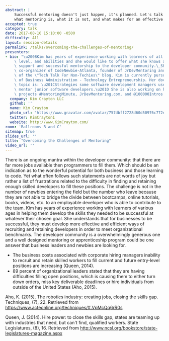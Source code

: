 ```yaml
---
abstract: |
    Successful mentoring doesn't just happen, it's planned. Let's talk about
    what mentoring is, what it is not, and what makes for an effective mentorship.
accepted: true
category: talk
date: 2017-08-16 15:10:00 -0500
difficulty: All
layout: session-details
permalink: /talks/overcoming-the-challenges-of-mentoring/
presenters:
- bio: "\u200BKim has years of experience working with learners of all ages, skill\
    \ level, and abilities and she would like to offer what she knows about student\
    \ support and successful mentorship to the developer community.\_She is the past\
    \ co-organizer of CodeNewbie-Atlanta, founder of JrDevMentoring and the author\
    \ of the \"Tech Talk For Non-Techies\" blog. Kim is currently pursuing a Doctors\
    \ of Business Administration - Technology Entrepreneurship. Her doctoral study\
    \ topic is: \u201CStrategies some software development managers use to effectively\
    \ mentor junior software developers.\u201D She is also working on her passion\
    \ projects #MentoringMinute, JrDevMentoring.com, and @100000Intros "
  company: Kim Crayton LLC
  github: ''
  name: Kim Crayton
  photo_url: 'https://www.gravatar.com/avatar/757dbff2728d60d50976c772e7e689f4?s=400'
  twitter: KimCrayton1
  website: http://www.KimCrayton.com/
room: 'Ballrooms B and C'
sitemap: true
slides_url: ''
title: "Overcoming the Challenges of Mentoring"
video_url: ''
---
```


​There is an ongoing mantra within the developer community: that there are far more jobs available then programmers to fill them. Which should be an indication as to the wonderful potential for both business and those learning to code. Yet what often follows such statements are not words of joy but rather a list of frustrations related to the difficulty in finding and retaining enough skilled developers to fill these positions.
The challenge is not in the number of newbies entering the field but the number who leave because they are not able to bridge the divide between bootcamps, online tutorials, books, videos, etc. to an employable developer who is able to contribute to the team.
Kim has years of experience working with learners of various ages in helping them develop the skills they needed to be successful at whatever their chosen goal. She understands that for businesses to be successful, they must develop more effective and efficient ways of recruiting and retaining developers in order to meet organizational benchmarks.
The developer community is a overwhelmingly generous one and a well designed mentoring or apprenticeship program could be one answer that business leaders and newbies are looking for.

- The business costs associated with corporate hiring managers inability to recruit and retain skilled workers to fill current and future entry-level positions are increasing (Queen, 2014).
- 89 percent of organizational leaders stated that they are having difficulties filling open positions, which is causing them to either turn down orders, miss key deliverable deadlines or hire individuals from outside of the United States (Aho, 2015).

Aho, K. (2015). The robotics industry: creating jobs, closing the skills gap. Techniques, (7), 22. Retrieved from https://www.acteonline.org/techniques/#.VpMcQq6rR0s

Queen, J. (2014). Hire power: to close the skills gap, states are teaming up with industries that need, but can't find, qualified workers. State Legislatures, (8), 16. Retrieved from http://www.ncsl.org/bookstore/state-legislatures-magazine.aspx
